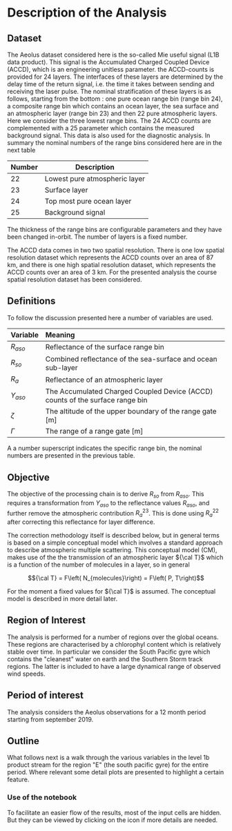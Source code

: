 # Description of the Analysis


## Dataset

The Aeolus dataset considered here is the so-called Mie useful signal (L1B data product). This signal is the Accumulated Charged Coupled Device (ACCD), which is an engineering unitless parameter. the ACCD-counts is provided for 24 layers. The interfaces of these layers are determined by the delay time of the return signal, i.e. the time it takes between sending and receiving the laser pulse. The nominal stratification of these layers is as follows, starting from the bottom : one pure ocean range bin (range bin 24), a composite range bin which contains an ocean layer, the sea surface and an atmospheric layer (range bin 23) and then 22 pure atmospheric layers. Here we consider the three lowest range bins. The 24 ACCD counts are complemented with a 25 parameter which contains the measured background signal. This data is also used for the diagnostic analysis. In summary the nominal numbers of the range bins considered here are in the next table

Number | Description
-------| ----------------
22 | Lowest pure atmospheric layer
23 | Surface layer
24 | Top most pure ocean layer
25 | Background signal


The thickness of the range bins are configurable parameters and they have been changed in-orbit. The number of layers is a fixed number. 

The ACCD data comes in two two spatial resolution. There is one low spatial resolution dataset which represents the ACCD counts over an area of 87 km, and there is one high spatial resolution dataset, which represents the ACCD counts over an area of 3 km. For the presented analysis the course spatial resolution dataset has been considered.



## Definitions

To follow the discussion presented here a number of variables are used. 

Variable  | Meaning                                                                               |
:-------- | :-------------------------------------------------------------------------------------|
$R_{aso}$ | Reflectance of the surface range bin                                                  |
$R_{so}$  | Combined reflectance of the sea-surface and ocean sub-layer                           |
$R_{a}$   | Reflectance of an atmospheric layer                                                   |
$\Upsilon_{aso}$ | The Accumulated Charged Coupled Device (ACCD) counts of the surface range bin  |
$\zeta$ | The altitude of the upper boundary of the range gate [m]                                       |
$\Gamma$ | The range of a range gate [m] |

A a number superscript indicates the specific range bin, the nominal numbers are presented in the previous table.


## Objective

The objective of the processing chain is to derive $R_{so}$ from $R_{aso}$. This requires a transformation from $\Upsilon_{aso}$ to the reflectance values $R_{aso}$, and further remove the atmospheric contribution $R_{a}^{23}$. This is done using $R_{a}^{22}$ after correcting this reflectance for layer difference. 

The correction methodology itself is described below, but in general terms is based on a simple conceptual model which involves a standard approach to describe atmospheric multiple scattering. This conceptual model (CM), makes use of the the transmission of an atmospheric layer ${\cal T}$ which is a function of the number of molecules in a layer, so in general

$${\cal T} = F\left( N_{molecules}\right) = F\left( P, T\right)$$

For the moment a fixed values for ${\cal T}$ is assumed. The conceptual model is described in more detail later.


## Region of Interest

The analysis is performed for a number of regions over the global oceans. These regions are characterised by a chlorophyl content which is relatively stable over time. In particular we consider the South Pacific gyre which contains the "cleanest" water on earth and the Southern Storm track regions.  The latter is included to have a large dynamical range of observed wind speeds. 

## Period of interest

The analysis considers the Aeolus observations for a 12 month period starting from september 2019.

## Outline

What follows next is a walk through the various variables in the level 1b product stream for the region "E" (the south pacific gyre) for the entire period. Where relevant some detail plots are presented to highlight a certain feature. 

### Use of the notebook

To facilitate an easier flow of the results, most of the input cells are hidden. But they can be viewed by clicking on the icon if more details are needed.

